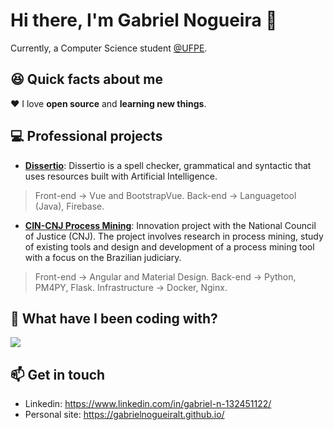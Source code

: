 # Hi there, I'm Gabriel Nogueira 👋
Currently, a Computer Science student [@UFPE](https://www3.cin.ufpe.br/en/).

## 😆 Quick facts about me
❤️ I love **open source** and **learning new things**.

## 💻 Professional projects
- [**Dissertio**](https://jpedroh.github.io/mach/): Dissertio is a spell checker, grammatical and syntactic that uses resources built with Artificial Intelligence. 

> Front-end -> Vue and BootstrapVue. Back-end -> Languagetool (Java), Firebase. 

- [**CIN-CNJ Process Mining**](https://cnj-ufpe.cin.ufpe.br/): Innovation project with the National Council of Justice (CNJ). The project involves research in process mining, study of existing tools and design and development of a process mining tool with a focus on the Brazilian judiciary.

> Front-end -> Angular and Material Design. Back-end -> Python, PM4PY, Flask. Infrastructure -> Docker, Nginx.

## 📜 What have I been coding with?
<img align="center" src="https://github-readme-stats.vercel.app/api/top-langs/?username=gabrielnogueiralt&layout=compact" />

## 📫 Get in touch
- Linkedin: https://www.linkedin.com/in/gabriel-n-132451122/
- Personal site: https://gabrielnogueiralt.github.io/
